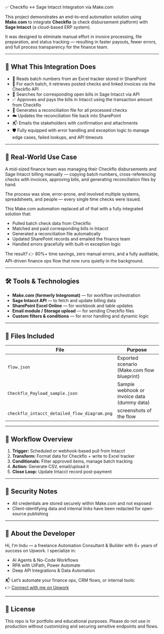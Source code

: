 ✅ Checkflo ↔ Sage Intacct Integration via Make.com

This project demonstrates an end-to-end automation solution using **Make.com** to integrate **Checkflo** (a check disbursement platform) with **Sage Intacct** (a cloud-based ERP system).

It was designed to eliminate manual effort in invoice processing, file preparation, and status tracking — resulting in faster payouts, fewer errors, and full process transparency for the finance team.

---

## 🧩 What This Integration Does

- 📂 Reads batch numbers from an Excel tracker stored in SharePoint
- 🔄 For each batch, it retrieves posted checks and linked invoices via the Checkflo API
- 🔎 Searches for corresponding open bills in Sage Intacct via API
- ✅ Approves and pays the bills in Intacct using the transaction amount from Checkflo
- 📄 Generates a reconciliation file for all processed checks
- ☁️ Updates the reconciliation file back into SharePoint
- 📬 Emails the stakeholders with confirmation and attachments
- 🛡️ Fully equipped with error handling and exception logic to manage edge cases, failed lookups, and API timeouts

---

## 💼 Real-World Use Case

A mid-sized finance team was managing their Checkflo disbursements and Sage Intacct billing manually — copying batch numbers, cross-referencing checks with invoices, approving bills, and generating reconciliation files by hand.

The process was slow, error-prone, and involved multiple systems, spreadsheets, and people — every single time checks were issued.

This Make.com automation replaced all of that with a fully integrated solution that:
- Pulled batch check data from Checkflo
- Matched and paid corresponding bills in Intacct
- Generated a reconciliation file automatically
- Updated SharePoint records and emailed the finance team
- Handled errors gracefully with built-in exception logic

The result?
👉 80%+ time savings, zero manual errors, and a fully auditable, API-driven finance ops flow that now runs quietly in the background.

---

## 🛠 Tools & Technologies

- **Make.com (formerly Integromat)** — for workflow orchestration
- **Sage Intacct API** — to fetch and update billing data
- **SharePoint Excel Online** — for workbook and table updates
- **Email module / Storage upload** — for sending Checkflo files
- **Custom filters & conditions** — for error handling and dynamic logic

---

## 📁 Files Included

| File | Purpose |
|------|---------|
| `flow.json` | Exported scenario (Make.com flow blueprint) |
| `Checkflo_Payload_sample.json` | Sample webhook or invoice data (dummy data) |
| `checkflo_intacct_detailed_flow_diagram.png` | screenshots of the flow |

---

## 🔄 Workflow Overview

1. **Trigger:** Scheduled or webhook-based pull from Intacct  
2. **Transform:** Format data for Checkflo + write to Excel tracker  
3. **Conditionals:** Filter approved items, manage batch tracking  
4. **Action:** Generate CSV, email/upload it  
5. **Close Loop:** Update Intacct record post-payment

---

## 🔐 Security Notes

- All credentials are stored securely within Make.com and not exposed
- Client-identifying data and internal links have been redacted for open-source publishing

---

## 👋 About the Developer

Hi, I’m Indu — a freelance Automation Consultant & Builder with 6+ years of success on Upwork. I specialize in:
- AI Agents & No-Code Workflows  
- RPA with UiPath, Power Automate  
- Deep API Integrations & Data Automation

📬 Let’s automate your finance ops, CRM flows, or internal tools:  
👉 [Connect with me on Upwork]([https://www.upwork.com/freelancers/~yourprofilelink](https://www.upwork.com/freelancers/~01c1dc6f01258034ab))

---

## 📌 License

This repo is for portfolio and educational purposes. Please do not use in production without customizing and securing sensitive endpoints and flows.
